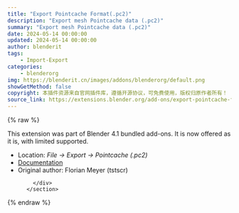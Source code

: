 ```yaml
---
title: "Export Pointcache Format(.pc2)"
description: "Export mesh Pointcache data (.pc2)"
summary: "Export mesh Pointcache data (.pc2)"
date: 2024-05-14 00:00:00
updated: 2024-05-14 00:00:00
author: blenderit
tags: 
    - Import-Export
categories:
    - blenderorg
img: https://blenderit.cn/images/addons/blenderorg/default.png
showGetMethod: false
copyright: 本插件资源来自官网插件库，遵循开源协议，可免费使用，版权归原作者所有！
source_link: https://extensions.blender.org/add-ons/export-pointcache-formatpc2/
---
```


{% raw %}
<section id="about" class="mt-3">
            <div class="box style-rich-text">
              <p>This extension was part of Blender 4.1 bundled add-ons.
It is now offered as it is, with limited supported.</p>
<ul>
<li>Location: <em>File → Export → Pointcache (.pc2)</em></li>
<li><a rel="nofollow noopener noreferrer external" target="_blank" href="https://docs.blender.org/manual/en/4.1//addons/import_export/pc2.html">Documentation</a></li>
<li>Original author: Florian Meyer (tstscr)</li>
</ul>

            </div>
          </section>
<div style="display: none">blenderorg</div>
{% endraw %}